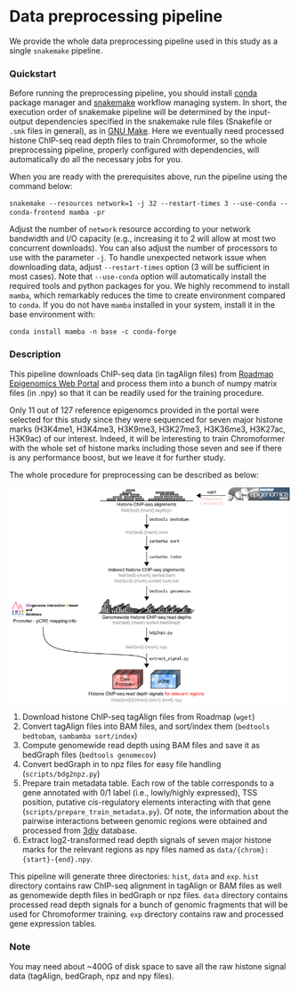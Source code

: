 # Data preprocessing pipeline

We provide the whole data preprocessing pipeline used in this study as a single `snakemake` pipeline.

### Quickstart

Before running the preprocessing pipeline, you should install [conda](https://docs.conda.io/en/latest/) package manager and [snakemake](https://snakemake.readthedocs.io/en/stable/) workflow managing system. In short, the execution order of snakemake pipeline will be determined by the input-output dependencies specified in the snakemake rule files (Snakefile or `.smk` files in general), as in [GNU Make](https://www.gnu.org/software/make/manual/make.html). Here we eventually need processed histone ChIP-seq read depth files to train Chromoformer, so the whole preprocessing pipeline, properly configured with dependencies, will automatically do all the necessary jobs for you.

When you are ready with the prerequisites above, run the pipeline using the command below:

```
snakemake --resources network=1 -j 32 --restart-times 3 --use-conda --conda-frontend mamba -pr
```

Adjust the number of `network` resource according to your network bandwidth and I/O capacity (e.g., increasing it to 2 will allow at most two concurrent downloads). You can also adjust the number of processors to use with the parameter `-j`. To handle unexpected network issue when downloading data, adjust `--restart-times` option (3 will be sufficient in most cases). Note that `--use-conda` option will automatically install the required tools and python packages for you. We highly recommend to install `mamba`, which remarkably reduces the time to create environment compared to `conda`. If you do not have `mamba` installed in your system, install it in the base environment with:

```
conda install mamba -n base -c conda-forge
```

### Description

This pipeline downloads ChIP-seq data (in tagAlign files) from [Roadmap Epigenomics Web Portal](https://egg2.wustl.edu/roadmap/web_portal/) and process them into a bunch of numpy matrix files (in .npy) so that it can be readily used for the training procedure.

Only 11 out of 127 reference epigenomcs provided in the portal were selected for this study since they were sequenced for seven major histone marks (H3K4me1, H3K4me3, H3K9me3, H3K27me3, H3K36me3, H3K27ac, H3K9ac) of our interest. Indeed, it will be interesting to train Chromoformer with the whole set of histone marks including those seven and see if there is any performance boost, but we leave it for further study.

The whole procedure for preprocessing can be described as below:

![pipeline](img/pipeline.png)

1. Download histone ChIP-seq tagAlign files from Roadmap (`wget`)
2. Convert tagAlign files into BAM files, and sort/index them (`bedtools bedtobam`, `sambamba sort/index`)
3. Compute genomewide read depth using BAM files and save it as bedGraph files (`bedtools genomecov`)
4. Convert bedGraph in to npz files for easy file handling (`scripts/bdg2npz.py`)
5. Prepare train metadata table. Each row of the table corresponds to a gene annotated with 0/1 label (i.e., lowly/highly expressed), TSS position, putative *cis*-regulatory elements interacting with that gene (`scripts/prepare_train_metadata.py`). Of note, the information about the pairwise interactions between genomic regions were obtained and processed from [3div](http://3div.kr/) database.
6. Extract log2-transformed read depth signals of seven major histone marks for the relevant regions as npy files named as `data/{chrom}:{start}-{end}.npy`.

This pipeline will generate three directories: `hist`, `data` and `exp`. `hist` directory contains raw ChIP-seq alignment in tagAlign or BAM files as well as genomewide depth files in bedGraph or npz files. `data` directory contains processed read depth signals for a bunch of genomic fragments that will be used for Chromoformer training. `exp` directory contains raw and processed gene expression tables.

### Note
You may need about ~400G of disk space to save all the raw histone signal data (tagAlign, bedGraph, npz and npy files).

